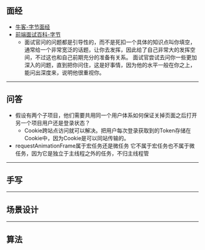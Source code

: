 ## 面经
- [牛客-字节面经](https://www.nowcoder.com/discuss/experience?tagId=644&order=1&companyId=665&phaseId=3)
- [前端面试百科-字节](https://interview.html5.wiki/experience.html#%E6%8A%80%E6%9C%AF%E9%97%AE%E9%A2%98)
  - 面试官问的问题都是引导性的，而不是死扣一个具体的知识点叫你填空，通常给一个非常宽泛的话题，让你去发挥，因此给了自己非常大的发挥空间，不过这也和自己前期充分的准备有关系。 面试官尝试去问你一些更加深入的问题，直到把你问住，这是好事情，因为他的水平一般在你之上，能问出深度来，说明他很重视你。

---

## 问答
- 假设有两个子项目，他们需要共用同一个用户体系如何保证关掉页面之后打开另一个项目用户还是登录状态？
  - Cookie跨站点访问就可以解决。把用户每次登录获取到的Token存储在Cookie中，因为Cookie是可以同站传输的。
- requestAnimationFrame属于宏任务还是微任务
它不属于宏任务也不属于微任务，因为它是独立于主线程之外的任务，不归主线程管

---

## 手写

---

## 场景设计

---

## 算法